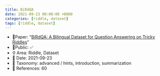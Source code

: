 ```yaml
---
title: BiRdQA
date: 2021-09-23 00:00:00 +0800
categories: [riddle, dataset]
tags: [riddle, dataset]
---
```


- 📙Paper: "[BiRdQA: A Bilingual Dataset for Question Answering on Tricky Riddles](https://www.semanticscholar.org/paper/BiRdQA%3A-A-Bilingual-Dataset-for-Question-Answering-Zhang-Wan/4f7c4a9d73f6d18f4bbb4424c7f8a16df45df474)"
- 🔑Public: ✅
- ⚲ Area: Riddle, Dataset
- 📅 Date: 2021-09-23
- 🔎 Taxonomy: advanced / hints, introduction, summarization
- 📝 References: 60
